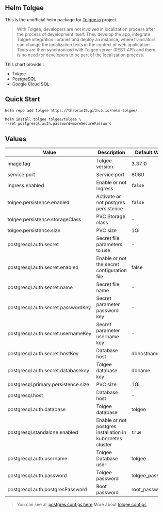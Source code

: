 ## Helm Tolgee

This is the unofficial helm package for [Tolgee.io](https://tolgee.io/) project.

> With Tolgee, developers are not involved in localization process after the process of development itself. They develop the app, integrate Tolgee integration libraries and deploy an instance, where translators can change the localization texts in the context of web application. Texts are then synchronized with Tolgee server (REST API) and there is no need for developers to be part of the localization process.

This chart provide :

- Tolgee
- PostgreSQL
- Google Cloud SQL

## Quick Start

```bash
helm repo add tolgee https://throrin19.github.io/helm-tolgee/

helm install tolgee tolgee/tolgee \
--set postgresql.auth.password=moreSecurePassword
```

## Values

| Value                               | Description                                               | Default Value   |
|-------------------------------------|-----------------------------------------------------------|-----------------|
| image.tag                           | Tolgee version                                            | 3.37.0          |
| service.port                        | Service port                                              | 8080            |
| ingress.enabled                     | Enable or not Ingress                                     | `false`         |
| tolgee.persistence.enabled          | Activate or not postgres persistence                      | `false`         |
| tolgee.persistence.storageClass     | PVC Storage class                                         | -               |
| tolgee.persistence.size             | PVC size                                                  | 1Gi             |
| postgresql.auth.secret              | Secret file parameters to use                             | -               |
| postgresql.auth.secret.enabled      | Enable or not the secret configuration file               | false           |
| postgresql.auth.secret.name         | Secret file name                                          | -               |
| postgresql.auth.secret.passwordKey  | Secret parameter password key                             | -               |
| postgresql.auth.secret.usernameKey  | Secret parameter username key                             | -               |
| postgresql.auth.secret.hostKey      | Database host                                             | dbhostname      |
| postgresql.auth.secret.databasekey  | Tolgee database key                                       | dbname          |
| postgresql.primary.persistence.size | PVC size                                                  | 1Gi             |
| postgresql.host                     | Database host                                             | -               |
| postgresql.auth.database            | Tolgee database                                           | tolgee          |
| postgresql.standalone.enabled       | Enable or not postgres installation in kubernetes cluster | `true`          |
| postgresql.auth.username            | Tolgee Database user                                      | tolgee          |
| postgresql.auth.password            | Tolgee password                                           | tolgee_password |
| postgresql.auth.postgresPassword    | Root password                                             | root_password   |

> You can see all [postgres configs here](https://artifacthub.io/packages/helm/bitnami/postgresql)
> More about [tolgee configs](https://tolgee.io/platform/self_hosting/configuration?config-format=yaml)